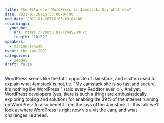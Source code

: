 ```yaml
---
title: The Future of WordPress is Jamstack. Say what now?
date: 2021-01-28T15:55:00-04:00
end_date: 2021-01-28T16:05:00-04:00
recordings:
  youtube:
    url: https://youtu.be/lyAaS2uMFxc
    length: "10:52"
speakers:
  - miriam-schwab
event: the-jam-2021
categories:
  - webdev
draft: false
---
```


WordPress seems like the total opposite of Jamstack, and is often used to explain what Jamstack is not, i.e. "My Jamstack site is so fast and secure, it's nothing like WordPress!" (said every Redditor ever ☺). And yet, WordPress developers (yes, there is such a thing) are enthusiastically exploring tooling and solutions for enabling the 39% of the internet running on WordPress to also benefit from the joys of the Jamstack. In this talk we'll look at where WordPress is right now vis a vis the Jam, and what challenges lie ahead.
